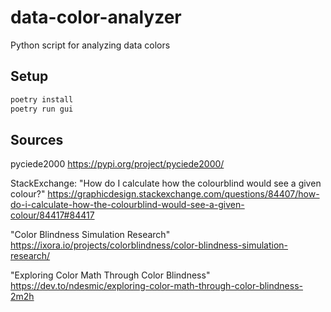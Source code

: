 # data-color-analyzer

Python script for analyzing data colors

## Setup

```sh
poetry install
poetry run gui
```

## Sources

pyciede2000
https://pypi.org/project/pyciede2000/

StackExchange: "How do I calculate how the colourblind would see a given colour?"
https://graphicdesign.stackexchange.com/questions/84407/how-do-i-calculate-how-the-colourblind-would-see-a-given-colour/84417#84417

"Color Blindness Simulation Research"
https://ixora.io/projects/colorblindness/color-blindness-simulation-research/

"Exploring Color Math Through Color Blindness"
https://dev.to/ndesmic/exploring-color-math-through-color-blindness-2m2h

